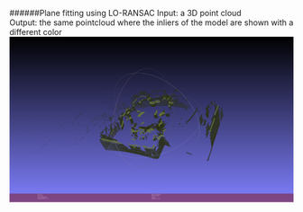 ######Plane fitting using LO-RANSAC 
Input: a 3D point cloud  
Output: the same pointcloud where the inliers of the model are shown with a different color  
![alt text](https://github.com/theocharistr/3D_ComputerVision/blob/master/PlaneDetection/dataOutputs/outroom.png)
